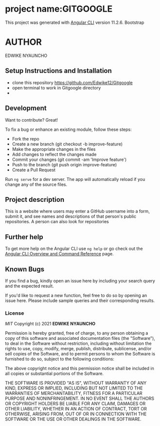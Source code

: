 #  project name:GITGOOGLE

This project was generated with [Angular CLI](https://github.com/angular/angular-cli) version 11.2.6.
Bootstrap

# AUTHOR
EDWIKE NYAUNCHO

## Setup Instructions and Installation

- clone this repository https://github.com/Edwike12/Gitgoogle
- open terminal to work in Gitgoogle directory 
- 

## Development 
Want to contribute? Great!

To fix a bug or enhance an existing module, follow these steps:
- Fork the repo
- Create a new branch (git checkout -b improve-feature)
- Make the appropriate changes in the files
- Add changes to reflect the changes made
- Commit your changes (git commit -am 'Improve feature')
- Push to the branch (git push origin improve-feature)
- Create a Pull Request

Run `ng serve` for a dev server. The app will automatically reload if you change any of the source files.


## Project description
This is a website where users may enter a GitHub username into a form, submit it, and see names and descriptions of that person's public repositories. A person can also look for repositories

## Further help

To get more help on the Angular CLI use `ng help` or go check out the [Angular CLI Overview and Command Reference](https://angular.io/cli) page.


## Known Bugs

If you find a bug, kindly open an issue here by including your search query and the expected result.

If you'd like to request a new function, feel free to do so by opening an issue here. Please include sample queries and their corresponding results.



### License

*MIT*
Copyright (c) 2021 **EDWIKE NYAUNCHO**

Permission is hereby granted, free of charge, to any person obtaining a copy of this software and associated documentation files (the "Software"), to deal in the Software without restriction, including without limitation the rights to use, copy, modify, merge, publish, distribute, sublicense, and/or sell copies of the Software, and to permit persons to whom the Software is furnished to do so, subject to the following conditions:

The above copyright notice and this permission notice shall be included in all copies or substantial portions of the Software.

THE SOFTWARE IS PROVIDED "AS IS", WITHOUT WARRANTY OF ANY KIND, EXPRESS OR IMPLIED, INCLUDING BUT NOT LIMITED TO THE WARRANTIES OF MERCHANTABILITY, FITNESS FOR A PARTICULAR PURPOSE AND NONINFRINGEMENT. IN NO EVENT SHALL THE AUTHORS OR COPYRIGHT HOLDERS BE LIABLE FOR ANY CLAIM, DAMAGES OR OTHER LIABILITY, WHETHER IN AN ACTION OF CONTRACT, TORT OR OTHERWISE, ARISING FROM, OUT OF OR IN CONNECTION WITH THE SOFTWARE OR THE USE OR OTHER DEALINGS IN THE SOFTWARE.